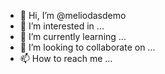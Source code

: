- 👋 Hi, I’m @meliodasdemo
- 👀 I’m interested in ...
- 🌱 I’m currently learning ...
- 💞️ I’m looking to collaborate on ...
- 📫 How to reach me ...

<!---
meliodasdemo/meliodasdemo is a ✨ special ✨ repository because its `README.md` (this file) appears on your GitHub profile.
You can click the Preview link to take a look at your changes.
--->
